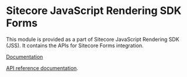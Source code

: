 # Sitecore JavaScript Rendering SDK Forms

This module is provided as a part of Sitecore JavaScript Rendering SDK (JSS). It contains the APIs for Sitecore Forms integration.


[Documentation](https://doc.sitecore.com/xp/en/developers/hd/200/sitecore-headless-development/jss-forms-api.html)

[API reference documentation](/ref-docs/sitecore-jss-forms/).
